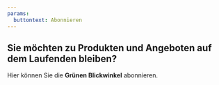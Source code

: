 ```yaml
---
params:
  buttontext: Abonnieren
---
```


## Sie möchten zu Produkten und Angeboten auf dem Laufenden bleiben?

Hier können Sie die **Grünen Blickwinkel** abonnieren.

